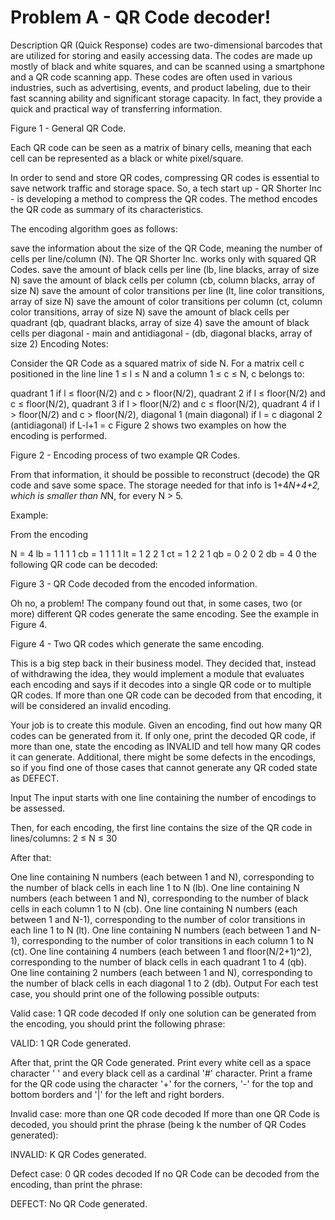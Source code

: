 # Problem A - QR Code decoder!
Description
QR (Quick Response) codes are two-dimensional barcodes that are utilized for storing and easily accessing data. The codes are made up mostly of black and white squares, and can be scanned using a smartphone and a QR code scanning app. These codes are often used in various industries, such as advertising, events, and product labeling, due to their fast scanning ability and significant storage capacity. In fact, they provide a quick and practical way of transferring information.


Figure 1 - General QR Code.


Each QR code can be seen as a matrix of binary cells, meaning that each cell can be represented as a black or white pixel/square.

In order to send and store QR codes, compressing QR codes is essential to save network traffic and storage space. So, a tech start up - QR Shorter Inc - is developing a method to compress the QR codes. The method encodes the QR code as summary of its characteristics.

The encoding algorithm goes as follows:

save the information about the size of the QR Code, meaning the number of cells per line/column (N). The QR Shorter Inc. works only with squared QR Codes.
save the amount of black cells per line (lb, line blacks, array of size N)
save the amount of black cells per column (cb, column blacks, array of size N)
save the amount of color transitions per line (lt, line color transitions, array of size N)
save the amount of color transitions per column (ct, column color transitions, array of size N)
save the amount of black cells per quadrant (qb, quadrant blacks, array of size 4)
save the amount of black cells per diagonal - main and antidiagonal - (db, diagonal blacks, array of size 2)
Encoding Notes:

Consider the QR Code as a squared matrix of side N. For a matrix cell c positioned in the line line 1 ≤ l ≤ N and a column 1 ≤ c ≤ N, c belongs to:

quadrant 1 if l ≤ floor(N/2) and c > floor(N/2),
quadrant 2 if l ≤ floor(N/2) and c ≤ floor(N/2),
quadrant 3 if l > floor(N/2) and c ≤ floor(N/2),
quadrant 4 if l > floor(N/2) and c > floor(N/2),
diagonal 1 (main diagonal) if l = c
diagonal 2 (antidiagonal) if L-l+1 = c
Figure 2 shows two examples on how the encoding is performed.


Figure 2 - Encoding process of two example QR Codes.

From that information, it should be possible to reconstruct (decode) the QR code and save some space. The storage needed for that info is 1+4*N+4+2, which is smaller than N*N, for every N > 5.

Example:

From the encoding

N = 4
lb = 1 1 1 1
cb = 1 1 1 1
lt = 1 2 2 1
ct = 1 2 2 1
qb = 0 2 0 2
db = 4 0 
the following QR code can be decoded:


Figure 3 - QR Code decoded from the encoded information.

Oh no, a problem!
The company found out that, in some cases, two (or more) different QR codes generate the same encoding. See the example in Figure 4.


Figure 4 - Two QR codes which generate the same encoding.

This is a big step back in their business model. They decided that, instead of withdrawing the idea, they would implement a module that evaluates each encoding and says if it decodes into a single QR code or to multiple QR codes. If more than one QR code can be decoded from that encoding, it will be considered an invalid encoding.

Your job is to create this module. Given an encoding, find out how many QR codes can be generated from it. If only one, print the decoded QR code, if more than one, state the encoding as INVALID and tell how many QR codes it can generate. Additional, there might be some defects in the encodings, so if you find one of those cases that cannot generate any QR coded state as DEFECT.

Input
The input starts with one line containing the number of encodings to be assessed.

Then, for each encoding, the first line contains the size of the QR code in lines/columns: 2 ≤ N ≤ 30

After that:

One line containing N numbers (each between 1 and N), corresponding to the number of black cells in each line 1 to N (lb).
One line containing N numbers (each between 1 and N), corresponding to the number of black cells in each column 1 to N (cb).
One line containing N numbers (each between 1 and N-1), corresponding to the number of color transitions in each line 1 to N (lt).
One line containing N numbers (each between 1 and N-1), corresponding to the number of color transitions in each column 1 to N (ct).
One line containing 4 numbers (each between 1 and floor(N/2+1)^2), corresponding to the number of black cells in each quadrant 1 to 4 (qb).
One line containing 2 numbers (each between 1 and N), corresponding to the number of black cells in each diagonal 1 to 2 (db).
Output
For each test case, you should print one of the following possible outputs:

Valid case: 1 QR code decoded
If only one solution can be generated from the encoding, you should print the following phrase:

VALID: 1 QR Code generated.

After that, print the QR Code generated. Print every white cell as a space character ' ' and every black cell as a cardinal '#' character. Print a frame for the QR code using the character '+' for the corners, '-' for the top and bottom borders and '|' for the left and right borders.

Invalid case: more than one QR code decoded
If more than one QR Code is decoded, you should print the phrase (being k the number of QR Codes generated):

INVALID: K QR Codes generated.

Defect case: 0 QR codes decoded
If no QR Code can be decoded from the encoding, than print the phrase:

DEFECT: No QR Code generated.